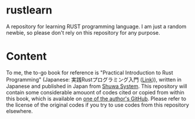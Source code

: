 # rustlearn
A repository for learning RUST programming language. I am just a random newbie, so please don't rely on this repository for any purpose.

# Content
To me, the to-go book for reference is "Practical Introduction to Rust Programming" (Japanese: 実践Rustプログラミング入門 ([Link](https://www.shuwasystem.co.jp/book/9784798061702.html))), written in Japanese and published in Japan from [Shuwa System](https://www.shuwasystem.co.jp/). This repository will contain some considerable amouont of codes cited or copied from within this book, which is available on [one of the author's GitHub](https://github.com/forcia/rustbook). Please refer to the license of the original codes if you try to use codes from this repository elsewhere. 
